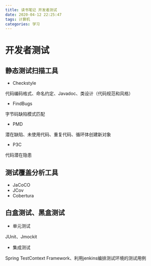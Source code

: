 ```yaml
---
title: 读书笔记 开发者测试
date: 2020-04-12 22:25:47
tags: 计算机
categories: 学习
---
```


# 开发者测试

## 静态测试扫描工具

- Checkstyle

代码编码格式、命名约定、Javadoc、类设计（代码规范和风格）

- FindBugs

字节码缺陷模式匹配

- PMD

潜在缺陷、未使用代码、重复代码、循环体创建新对象

- P3C

代码潜在隐患

## 测试覆盖分析工具

- JaCoCO
- JCov
- Cobertura

## 白盒测试、黑盒测试

- 单元测试

JUnit、Jmockit

- 集成测试

Spring TestContext Framework、利用jenkins编排测试环境的测试用例